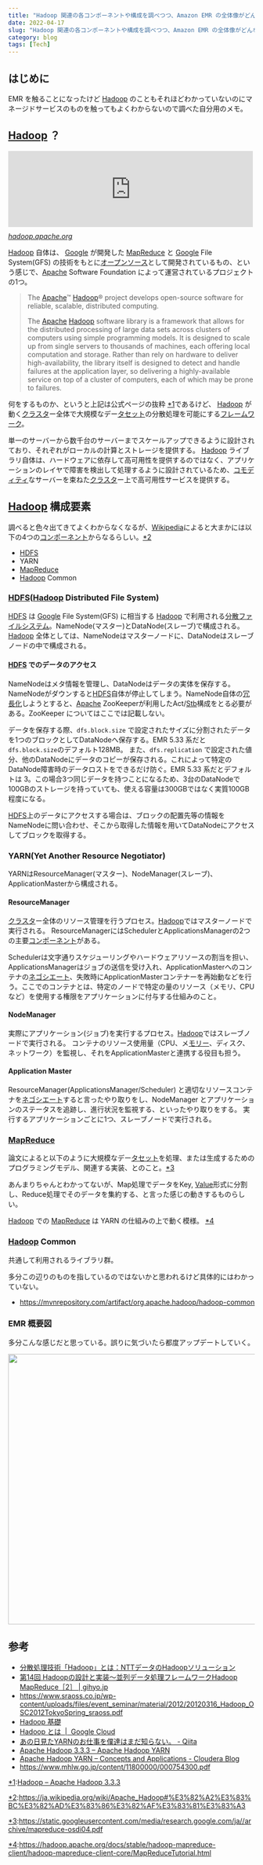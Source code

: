 ```yaml
---
title: "Hadoop 関連の各コンポーネントや構成を調べつつ、Amazon EMR の全体像がどんな感じになるのかの自分用メモ"
date: 2022-04-17
slug: "Hadoop 関連の各コンポーネントや構成を調べつつ、Amazon EMR の全体像がどんな感じになるのかの自分用メモ"
category: blog
tags: [Tech]
---
```

<h2 id="はじめに">はじめに</h2>

<p>EMR を触ることになったけど <a class="keyword" href="http://d.hatena.ne.jp/keyword/Hadoop">Hadoop</a> のこともそれほどわかっていないのにマネージドサービスのものを触ってもよくわからないので調べた自分用のメモ。</p>

<h2 id="Hadoop-"><a class="keyword" href="http://d.hatena.ne.jp/keyword/Hadoop">Hadoop</a> ？</h2>

<p><iframe src="https://hatenablog-parts.com/embed?url=https%3A%2F%2Fhadoop.apache.org%2Fdocs%2Fcurrent%2F" title="Hadoop – Apache Hadoop 3.3.4" class="embed-card embed-webcard" scrolling="no" frameborder="0" style="display: block; width: 100%; height: 155px; max-width: 500px; margin: 10px 0px;" loading="lazy"></iframe><cite class="hatena-citation"><a href="https://hadoop.apache.org/docs/current/">hadoop.apache.org</a></cite></p>

<p><a class="keyword" href="http://d.hatena.ne.jp/keyword/Hadoop">Hadoop</a> 自体は、 <a class="keyword" href="http://d.hatena.ne.jp/keyword/Google">Google</a> が開発した <a class="keyword" href="http://d.hatena.ne.jp/keyword/MapReduce">MapReduce</a> と <a class="keyword" href="http://d.hatena.ne.jp/keyword/Google">Google</a> File System(GFS) の技術をもとに<a class="keyword" href="http://d.hatena.ne.jp/keyword/%A5%AA%A1%BC%A5%D7%A5%F3%A5%BD%A1%BC%A5%B9">オープンソース</a>として開発されているもの、という感じで、<a class="keyword" href="http://d.hatena.ne.jp/keyword/Apache">Apache</a> Software Foundation によって運営されているプロジェクトの1つ。</p>

<blockquote><p>The <a class="keyword" href="http://d.hatena.ne.jp/keyword/Apache">Apache</a>™ <a class="keyword" href="http://d.hatena.ne.jp/keyword/Hadoop">Hadoop</a>® project develops open-source software for reliable, scalable, distributed computing.</p>

<p>The <a class="keyword" href="http://d.hatena.ne.jp/keyword/Apache">Apache</a> <a class="keyword" href="http://d.hatena.ne.jp/keyword/Hadoop">Hadoop</a> software library is a framework that allows for the distributed processing of large data sets across clusters of computers using simple programming models. It is designed to scale up from single servers to thousands of machines, each offering local computation and storage. Rather than rely on hardware to deliver high-availability, the library itself is designed to detect and handle failures at the application layer, so delivering a highly-available service on top of a cluster of computers, each of which may be prone to failures.</p></blockquote>

<p>何をするものか、というと上記は公式ページの抜粋 <a href="#f-0278cc99" name="fn-0278cc99" title="[https://hadoop.apache.org/docs/current/:title]">*1</a>であるけど、 <a class="keyword" href="http://d.hatena.ne.jp/keyword/Hadoop">Hadoop</a> が動く<a class="keyword" href="http://d.hatena.ne.jp/keyword/%A5%AF%A5%E9%A5%B9%A5%BF">クラスタ</a>ー全体で大規模なデー<a class="keyword" href="http://d.hatena.ne.jp/keyword/%A5%BF%A5%BB%A5%C3%A5%C8">タセット</a>の分散処理を可能にする<a class="keyword" href="http://d.hatena.ne.jp/keyword/%A5%D5%A5%EC%A1%BC%A5%E0%A5%EF%A1%BC%A5%AF">フレームワーク</a>。</p>

<p>単一のサーバーから数千台のサーバーまでスケールアップできるように設計されており、それぞれがローカルの計算とストレージを提供する。
<a class="keyword" href="http://d.hatena.ne.jp/keyword/Hadoop">Hadoop</a> ライブラリ自体は、ハードウェアに依存して高可用性を提供するのではなく、アプリケーションのレイヤで障害を検出して処理するように設計されているため、<a class="keyword" href="http://d.hatena.ne.jp/keyword/%A5%B3%A5%E2%A5%C7%A5%A3%A5%C6%A5%A3">コモディティ</a>なサーバーを束ねた<a class="keyword" href="http://d.hatena.ne.jp/keyword/%A5%AF%A5%E9%A5%B9%A5%BF">クラスタ</a>ー上で高可用性サービスを提供する。</p>

<h2 id="Hadoop-構成要素"><a class="keyword" href="http://d.hatena.ne.jp/keyword/Hadoop">Hadoop</a> 構成要素</h2>

<p>調べると色々出てきてよくわからなくなるが、<a class="keyword" href="http://d.hatena.ne.jp/keyword/Wikipedia">Wikipedia</a>によると大まかには以下の4つの<a class="keyword" href="http://d.hatena.ne.jp/keyword/%A5%B3%A5%F3%A5%DD%A1%BC%A5%CD%A5%F3%A5%C8">コンポーネント</a>からなるらしい。<a href="#f-499e5e3b" name="fn-499e5e3b" title="[https://ja.wikipedia.org/wiki/Apache_Hadoop#%E3%82%A2%E3%83%BC%E3%82%AD%E3%83%86%E3%82%AF%E3%83%81%E3%83%A3]">*2</a></p>

<ul>
<li><a class="keyword" href="http://d.hatena.ne.jp/keyword/HDFS">HDFS</a></li>
<li>YARN</li>
<li><a class="keyword" href="http://d.hatena.ne.jp/keyword/MapReduce">MapReduce</a></li>
<li><a class="keyword" href="http://d.hatena.ne.jp/keyword/Hadoop">Hadoop</a> Common</li>
</ul>


<h3 id="HDFSHadoop-Distributed-File-System"><a class="keyword" href="http://d.hatena.ne.jp/keyword/HDFS">HDFS</a>(<a class="keyword" href="http://d.hatena.ne.jp/keyword/Hadoop">Hadoop</a> Distributed File System)</h3>

<p><a class="keyword" href="http://d.hatena.ne.jp/keyword/HDFS">HDFS</a> は <a class="keyword" href="http://d.hatena.ne.jp/keyword/Google">Google</a> File System(GFS) に相当する <a class="keyword" href="http://d.hatena.ne.jp/keyword/Hadoop">Hadoop</a> で利用される<a class="keyword" href="http://d.hatena.ne.jp/keyword/%CA%AC%BB%B6%A5%D5%A5%A1%A5%A4%A5%EB%A5%B7%A5%B9%A5%C6%A5%E0">分散ファイルシステム</a>。NameNode(マスター)とDataNode(スレーブ)で構成される。
<a class="keyword" href="http://d.hatena.ne.jp/keyword/Hadoop">Hadoop</a> 全体としては、NameNodeはマスターノードに、DataNodeはスレーブノードの中で構成される。</p>

<h4 id="HDFS-でのデータのアクセス"><a class="keyword" href="http://d.hatena.ne.jp/keyword/HDFS">HDFS</a> でのデータのアクセス</h4>

<p>NameNodeはメタ情報を管理し、DataNodeはデータの実体を保存する。
NameNodeがダウンすると<a class="keyword" href="http://d.hatena.ne.jp/keyword/HDFS">HDFS</a>自体が停止してしまう。NameNode自体の<a class="keyword" href="http://d.hatena.ne.jp/keyword/%BE%E9%C4%B9%B2%BD">冗長化</a>しようとすると、<a class="keyword" href="http://d.hatena.ne.jp/keyword/Apache">Apache</a> ZooKeeperが利用したAct/<a class="keyword" href="http://d.hatena.ne.jp/keyword/Stb">Stb</a>構成をとる必要がある。ZooKeeper についてはここでは記載しない。</p>

<p>データを保存する際、<code>dfs.block.size</code> で設定されたサイズに分割されたデータを1つのブロックとしてDataNodeへ保存する。EMR 5.33 系だと<code>dfs.block.size</code>のデフォルト128MB。
また、<code>dfs.replication</code> で設定された値分、他のDataNodeにデータのコピーが保存される。これによって特定のDataNode障害時のデータロストをできるだけ防ぐ。EMR 5.33 系だとデフォルトは 3。この場合3つ同じデータを持つことになるため、3台のDataNodeで100GBのストレージを持っていても、使える容量は300GBではなく実質100GB程度になる。</p>

<p><a class="keyword" href="http://d.hatena.ne.jp/keyword/HDFS">HDFS</a>上のデータにアクセスする場合は、ブロックの配置先等の情報をNameNodeに問い合わせ、そこから取得した情報を用いてDataNodeにアクセスしてブロックを取得する。</p>

<h3 id="YARNYet-Another-Resource-Negotiator">YARN(Yet Another Resource Negotiator)</h3>

<p>YARNはResourceManager(マスター)、NodeManager(スレーブ)、ApplicationMasterから構成される。</p>

<h4 id="ResourceManager">ResourceManager</h4>

<p><a class="keyword" href="http://d.hatena.ne.jp/keyword/%A5%AF%A5%E9%A5%B9%A5%BF">クラスタ</a>ー全体のリソース管理を行うプロセス。<a class="keyword" href="http://d.hatena.ne.jp/keyword/Hadoop">Hadoop</a>ではマスターノードで実行される。
ResourceManagerにはSchedulerとApplicationsManagerの2つの主要<a class="keyword" href="http://d.hatena.ne.jp/keyword/%A5%B3%A5%F3%A5%DD%A1%BC%A5%CD%A5%F3%A5%C8">コンポーネント</a>がある。</p>

<p>Schedulerは文字通りスケジューリングやハードウェアリソースの割当を担い、ApplicationsManagerはジョブの送信を受け入れ、ApplicationMasterへのコンテナの<a class="keyword" href="http://d.hatena.ne.jp/keyword/%A5%CD%A5%B4%A5%B7%A5%A8%A1%BC%A5%C8">ネゴシエート</a>、失敗時にApplicationMasterコンテナーを再始動などを行う。ここでのコンテナとは、特定のノードで特定の量のリソース（メモリ、CPUなど）を使用する権限をアプリケーションに付与する仕組みのこと。</p>

<h4 id="NodeManager">NodeManager</h4>

<p>実際にアプリケーション(ジョブ)を実行するプロセス。<a class="keyword" href="http://d.hatena.ne.jp/keyword/Hadoop">Hadoop</a>ではスレーブノードで実行される。
コンテナのリソース使用量（CPU、メ<a class="keyword" href="http://d.hatena.ne.jp/keyword/%A5%E2%A5%EA%A1%BC">モリー</a>、ディスク、ネットワーク）を監視し、それをApplicationMasterと連携する役目も担う。</p>

<h4 id="Application-Master">Application Master</h4>

<p>ResourceManager(ApplicationsManager/Scheduler) と適切なリソースコンテナを<a class="keyword" href="http://d.hatena.ne.jp/keyword/%A5%CD%A5%B4%A5%B7%A5%A8%A1%BC%A5%C8">ネゴシエート</a>すると言ったやり取りをし、NodeManager とアプリケーションのステータスを追跡し、進行状況を監視する、といったやり取りをする。
実行するアプリケーションごとに1つ、スレーブノードで実行される。</p>

<h3 id="MapReduce"><a class="keyword" href="http://d.hatena.ne.jp/keyword/MapReduce">MapReduce</a></h3>

<p>論文によると以下のように大規模なデー<a class="keyword" href="http://d.hatena.ne.jp/keyword/%A5%BF%A5%BB%A5%C3%A5%C8">タセット</a>を処理、または生成するためのプログラミングモデル、関連する実装、とのこと。<a href="#f-e686ee02" name="fn-e686ee02" title="[https://static.googleusercontent.com/media/research.google.com/ja//archive/mapreduce-osdi04.pdf:title]">*3</a></p>

<p>あんまりちゃんとわかってないが、Map処理でデータをKey, <a class="keyword" href="http://d.hatena.ne.jp/keyword/Value">Value</a>形式に分割し、Reduce処理でそのデータを集約する、と言った感じの動きするものらしい。</p>

<p><a class="keyword" href="http://d.hatena.ne.jp/keyword/Hadoop">Hadoop</a> での <a class="keyword" href="http://d.hatena.ne.jp/keyword/MapReduce">MapReduce</a> は YARN の仕組みの上で動く模様。 <a href="#f-3ce11667" name="fn-3ce11667" title="[https://hadoop.apache.org/docs/stable/hadoop-mapreduce-client/hadoop-mapreduce-client-core/MapReduceTutorial.html]">*4</a></p>

<h3 id="Hadoop-Common"><a class="keyword" href="http://d.hatena.ne.jp/keyword/Hadoop">Hadoop</a> Common</h3>

<p>共通して利用されるライブラリ群。</p>

<p>多分この辺りのものを指しているのではないかと思われるけど具体的にはわかっていない。</p>

<ul>
<li><a href="https://mvnrepository.com/artifact/org.apache.hadoop/hadoop-common">https://mvnrepository.com/artifact/org.apache.hadoop/hadoop-common</a></li>
</ul>


<h3 id="EMR-概要図">EMR 概要図</h3>

<p>多分こんな感じだと思っている。誤りに気づいたら都度アップデートしていく。</p>

<p><span itemscope itemtype="http://schema.org/Photograph"><img src="https://cdn-ak.f.st-hatena.com/images/fotolife/d/dshimizu/20220726/20220726130309.png" width="701" height="551" loading="lazy" title="" class="hatena-fotolife" itemprop="image"></span></p>

<h2 id="参考">参考</h2>

<ul>
<li><a href="https://oss.nttdata.com/hadoop/hadoop.html">&#x5206;&#x6563;&#x51E6;&#x7406;&#x6280;&#x8853;&#x300C;Hadoop&#x300D;&#x3068;&#x306F;&#xFF1A;NTT&#x30C7;&#x30FC;&#x30BF;&#x306E;Hadoop&#x30BD;&#x30EA;&#x30E5;&#x30FC;&#x30B7;&#x30E7;&#x30F3;</a></li>
<li><a href="https://gihyo.jp/admin/serial/01/how_hadoop_works/0014">&#x7B2C;14&#x56DE; Hadoop&#x306E;&#x8A2D;&#x8A08;&#x3068;&#x5B9F;&#x88C5;&#xFF5E;&#x4E26;&#x5217;&#x30C7;&#x30FC;&#x30BF;&#x51E6;&#x7406;&#x30D5;&#x30EC;&#x30FC;&#x30E0;&#x30EF;&#x30FC;&#x30AF;Hadoop MapReduce&#xFF3B;2&#xFF3D; | gihyo.jp</a></li>
<li><a href="https://www.sraoss.co.jp/wp-content/uploads/files/event_seminar/material/2012/20120316_Hadoop_OSC2012TokyoSpring_sraoss.pdf">https://www.sraoss.co.jp/wp-content/uploads/files/event_seminar/material/2012/20120316_Hadoop_OSC2012TokyoSpring_sraoss.pdf</a></li>
<li><a href="https://www.slideshare.net/hideaki_honda/hadoop-30143627">Hadoop &#x57FA;&#x790E;</a></li>
<li><a href="https://cloud.google.com/learn/what-is-hadoop?hl=ja">Hadoop &#x3068;&#x306F; &nbsp;|&nbsp; Google Cloud</a></li>
<li><a href="https://qiita.com/keigodasu/items/09f7e0a15d721b0b5212">&#x3042;&#x306E;&#x65E5;&#x898B;&#x305F;YARN&#x306E;&#x304A;&#x4ED5;&#x4E8B;&#x3092;&#x50D5;&#x9054;&#x306F;&#x307E;&#x3060;&#x77E5;&#x3089;&#x306A;&#x3044;&#x3002; - Qiita</a></li>
<li><a href="https://hadoop.apache.org/docs/stable/hadoop-yarn/hadoop-yarn-site/YARN.html">Apache Hadoop 3.3.3 &ndash; Apache Hadoop YARN</a></li>
<li><a href="https://blog.cloudera.com/apache-hadoop-yarn-concepts-and-applications/">Apache Hadoop YARN &ndash; Concepts and Applications - Cloudera Blog</a></li>
<li><a href="https://www.mhlw.go.jp/content/11800000/000754300.pdf">https://www.mhlw.go.jp/content/11800000/000754300.pdf</a></li>
</ul>

<div class="footnote">
<p class="footnote"><a href="#fn-0278cc99" name="f-0278cc99" class="footnote-number">*1</a><span class="footnote-delimiter">:</span><span class="footnote-text"><a href="https://hadoop.apache.org/docs/current/">Hadoop &ndash; Apache Hadoop 3.3.3</a></span></p>
<p class="footnote"><a href="#fn-499e5e3b" name="f-499e5e3b" class="footnote-number">*2</a><span class="footnote-delimiter">:</span><span class="footnote-text"><a href="https://ja.wikipedia.org/wiki/Apache_Hadoop#%E3%82%A2%E3%83%BC%E3%82%AD%E3%83%86%E3%82%AF%E3%83%81%E3%83%A3">https://ja.wikipedia.org/wiki/Apache_Hadoop#%E3%82%A2%E3%83%BC%E3%82%AD%E3%83%86%E3%82%AF%E3%83%81%E3%83%A3</a></span></p>
<p class="footnote"><a href="#fn-e686ee02" name="f-e686ee02" class="footnote-number">*3</a><span class="footnote-delimiter">:</span><span class="footnote-text"><a href="https://static.googleusercontent.com/media/research.google.com/ja//archive/mapreduce-osdi04.pdf">https://static.googleusercontent.com/media/research.google.com/ja//archive/mapreduce-osdi04.pdf</a></span></p>
<p class="footnote"><a href="#fn-3ce11667" name="f-3ce11667" class="footnote-number">*4</a><span class="footnote-delimiter">:</span><span class="footnote-text"><a href="https://hadoop.apache.org/docs/stable/hadoop-mapreduce-client/hadoop-mapreduce-client-core/MapReduceTutorial.html">https://hadoop.apache.org/docs/stable/hadoop-mapreduce-client/hadoop-mapreduce-client-core/MapReduceTutorial.html</a></span></p>
</div>
